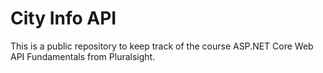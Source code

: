 # City Info API
This is a public repository to keep track of the course ASP.NET Core Web API Fundamentals from Pluralsight.
